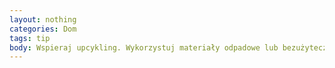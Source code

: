 ```yaml
---
layout: nothing
categories: Dom
tags: tip
body: Wspieraj upcykling. Wykorzystuj materiały odpadowe lub bezużyteczne produkty, przekształcając je w nowe materiały lub produkty, znajduj dla nich nowe zastosowanie. Wykorzystując potencjalne odpady, zwiększasz ich wartość dla środowiska.
---
```

